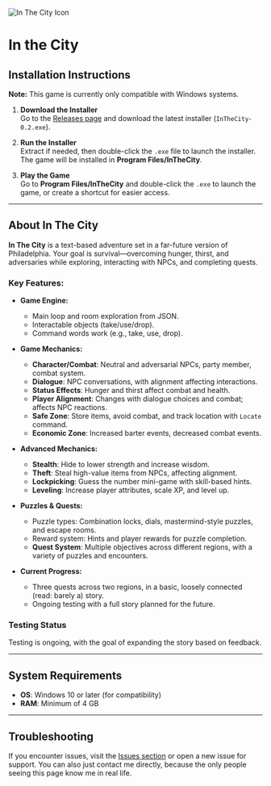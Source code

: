 ![In The City Icon](https://github.com/nicktagliamonte/In-the-City/raw/main/in-the-city/src/main/java/resources/images/icon.ico)
# In the City

## Installation Instructions  
**Note:** This game is currently only compatible with Windows systems.  

1. **Download the Installer**  
   Go to the [Releases page](https://github.com/nicktagliamonte/In-the-City/releases/) and download the latest installer (`InTheCity-0.2.exe`).
   
2. **Run the Installer**  
   Extract if needed, then double-click the `.exe` file to launch the installer. The game will be installed in **Program Files/InTheCity**.

3. **Play the Game**  
   Go to **Program Files/InTheCity** and double-click the `.exe` to launch the game, or create a shortcut for easier access.

---

## About In The City

**In The City** is a text-based adventure set in a far-future version of Philadelphia. Your goal is survival—overcoming hunger, thirst, and adversaries while exploring, interacting with NPCs, and completing quests.

### Key Features:

- **Game Engine:**
  - Main loop and room exploration from JSON.
  - Interactable objects (take/use/drop).
  - Command words work (e.g., take, use, drop).

- **Game Mechanics:**
  - **Character/Combat**: Neutral and adversarial NPCs, party member, combat system.
  - **Dialogue**: NPC conversations, with alignment affecting interactions.
  - **Status Effects**: Hunger and thirst affect combat and health.
  - **Player Alignment**: Changes with dialogue choices and combat; affects NPC reactions.
  - **Safe Zone**: Store items, avoid combat, and track location with `Locate` command.
  - **Economic Zone**: Increased barter events, decreased combat events.

- **Advanced Mechanics:**
  - **Stealth**: Hide to lower strength and increase wisdom.
  - **Theft**: Steal high-value items from NPCs, affecting alignment.
  - **Lockpicking**: Guess the number mini-game with skill-based hints.
  - **Leveling**: Increase player attributes, scale XP, and level up.
  
- **Puzzles & Quests:**
  - Puzzle types: Combination locks, dials, mastermind-style puzzles, and escape rooms.
  - Reward system: Hints and player rewards for puzzle completion.
  - **Quest System**: Multiple objectives across different regions, with a variety of puzzles and encounters.
  
- **Current Progress:**
  - Three quests across two regions, in a basic, loosely connected (read: barely a) story.
  - Ongoing testing with a full story planned for the future.

### Testing Status
Testing is ongoing, with the goal of expanding the story based on feedback.

---

## System Requirements
- **OS**: Windows 10 or later (for compatibility)
- **RAM**: Minimum of 4 GB

---

## Troubleshooting
If you encounter issues, visit the [Issues section](https://github.com/nicktagliamonte/In-the-City/issues) or open a new issue for support.
You can also just contact me directly, because the only people seeing this page know me in real life.
